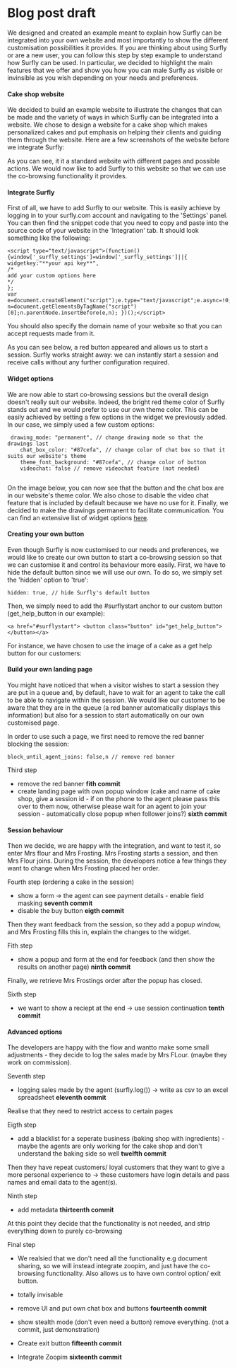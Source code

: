# Blog post draft

We designed and created an example meant to explain how Surfly can be integrated into your own website and most importantly to show the different customisation possibilities it provides.
If you are thinking about using Surfly or are a new user, you can follow this step by step example to understand how Surfly can be used.
In particular, we decided to highlight the main features that we offer and show you how you can male Surfly as visible or invinsible as you wish depending on your needs and preferences.

#### Cake shop website
We decided to build an example website to illustrate the changes that can be made and the variety of ways in which Surfly can be integrated into a website. We chose to design a website for a cake shop which makes personalized cakes and put emphasis on helping their clients and guiding them through the website.
Here are a few screenshots of the website before we integrate Surfly:



As you can see, it it a standard website with different pages and possible actions. We would now like to add Surfly to this website so that we can use the co-browsing functionality it provides.


#### Integrate Surfly 
First of all, we have to add Surfly to our website. This is easily achieve by logging in to your surfly.com account and navigating to the 'Settings' panel. You can then find the snippet code that you need to copy and paste into the source code of your website in the 'Integration' tab.
It should look something like the following:
```
<script type="text/javascript">(function(){window['_surfly_settings']=window['_surfly_settings']||{
widgetkey:"**your api key**",
/*
add your custom options here
*/
};
var e=document.createElement("script");e.type="text/javascript";e.async=!0;e.src="https://surfly.com/static/js/widget.js";var n=document.getElementsByTagName("script")[0];n.parentNode.insertBefore(e,n); })();</script>
```

You should also specify the domain name of your website so that you can accept requests made from it.

As you can see below, a red button appeared and allows us to start a session. Surfly works straight away: we can instantly start a session and receive calls without any further configuration required. 

#### Widget options
We are now able to start co-browsing sessions but the overall design doesn't really suit our website. Indeed, the bright red theme color of Surfly stands out and we would prefer to use our own theme color. This can be easily achieved by setting a few options in the widget we previously added.
In our case, we simply used a few custom options:
```
 drawing_mode: "permanent", // change drawing mode so that the drawings last
	chat_box_color: "#87cefa", // change color of chat box so that it suits our website's theme
	theme_font_background: "#87cefa", // change color of button 
	videochat: false // remove videochat feature (not needed)
	
```
On the image below, you can now see that the button and the chat box are in our website's theme color. We also chose to disable the video chat feature that is included by default because we have no use for it. Finally, we decided to make the drawings permanent to facilitate communication.
You can find an extensive list of widget options [here](https://www.surfly.com/cobrowsing-api/).

#### Creating your own button
Even though Surfly is now customised to our needs and preferences, we would like to create our own button to start a co-browsing session so that we can customise it and control its behaviour more easily.
First, we have to hide the default button since we will use our own. To do so, we simply set the 'hidden' option to 'true':
```
hidden: true, // hide Surfly's default button
```
Then, we simply need to add the #surflystart anchor to our custom button (get_help_button in our example):
```
<a href="#surflystart"> <button class="button" id="get_help_button"></button></a>
```
For instance, we have chosen to use the image of a cake as a get help button for our customers:

#### Build your own landing page
You might have noticed that when a visitor wishes to start a session they are put in a queue and, by default, have to wait for an agent to take the call to be able to navigate within the session. We would like our customer to be aware that they are in the queue (a red banner automatically displays this information) but also for a session to start automatically on our own customised page.

In order to use such a page, we first need to remove the red banner blocking the session:
```
block_until_agent_joins: false,n // remove red banner
```


Third step 
 - remove the red banner **fith commit**
 - create landing page with own popup window (cake and name of cake shop, give a session id - if on the phone to the agent please pass this over to them now, otherwise please wait for an agent to join your session - automatically close popup when follower joins?) **sixth commit**

#### Session behaviour

Then we decide, we are happy with the integration, and want to test it, so enter Mrs flour and Mrs Frosting. Mrs Frosting starts a session, and then Mrs Flour joins. During the session, the developers notice a few things they want to change when Mrs Frosting placed her order. 

Fourth step (ordering a cake in the session)
 - show a form -> the agent can see payment details - enable field masking **seventh commit** 
 - disable the buy button **eigth commit**

Then they want feedback from the session, so they add a popup window, and Mrs Frosting fills this in, 
explain the changes to the widget. 

Fith step 
 - show a popup and form at the end for feedback (and then show the results on another page) **ninth commit**

Finally, we retrieve Mrs Frostings order after the popup has closed. 
 
Sixth step
 - we want to show a reciept at the end -> use session continuation **tenth commit**

#### Advanced options

The developers are happy with the flow and wantto make some small adjustments - they decide to log the sales made by Mrs FLour. (maybe they work on commission). 

Seventh step
- logging sales made by the agent (surfly.log()) -> write as csv to an excel spreadsheet **eleventh commit**

Realise that they need to restrict access to certain pages

Eigth step
 - add a blacklist for a seperate business (baking shop with ingredients) - maybe the agents are only working for the cake shop and don't understand the baking side so well **twelfth commit**

Then they have repeat customers/ loyal customers that they want to give a more personal experience to -> these customers have login details and pass names and email data to the agent(s). 

Ninth step 
 - add metadata **thirteenth commit**

At this point they decide that the functionality is not needed, and strip everything down to purely co-browsing

Final step

- We realsied that we don't need all the functionality e.g document sharing, so we will instead integrate zoopim, and just have the co-browsing functionality. Also allows us to have own control option/ exit button. 

 - totally invisable 
 - remove UI and put own chat box and buttons **fourteenth commit** 
 - show stealth mode (don't even need a button) remove everything. (not a commit, just demonstration)
 - Create exit button **fifteenth commit**
 - Integrate Zoopim **sixteenth commit**
